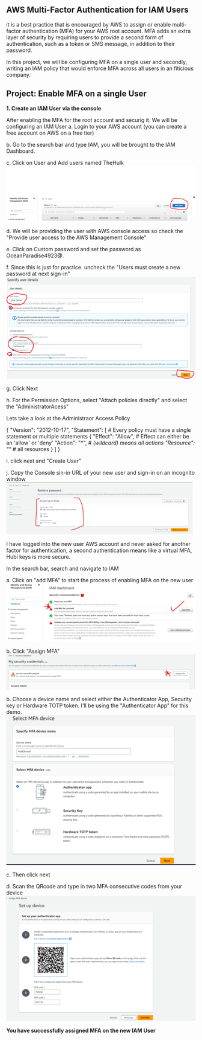 ## AWS Multi-Factor Authentication for IAM Users ##

it is a best practice that is encouraged by AWS to assign or enable multi-factor authentication (MFA) for your AWS root account. MFA adds an extra layer of security by requiring users to provide a second form of authentication, such as a token or SMS message, in addition to their password.

In this project, we will be configuring MFA on a single user and secondly, writing an IAM policy that would enforce MFA across all users in an fiticious company.

## Project: Enable MFA on a single User ##

**1. Create an IAM User via the console**

After enabling the MFA for the root account and securig it. We will be configuring an IAM User
a. Login to your AWS account (you can create a free account on AWS on a free tier)

b. Go to the search bar and type IAM, you will be brought to the IAM Dashboard.

c. Click on User and Add users named TheHulk
![add Users](../iam-enable-mfa-policy/images/iam1.png)

d. We will be providing the user with AWS console access so check the "Provide user access to the AWS Management Console"

e. Click on Custom password and set the password as OceanParadise4923@.

f. Since this is just for practice. uncheck the "Users must create a new password at next sign-in"
![user details](../iam-enable-mfa-policy/images/iam2.png)

g. Click Next

h. For the Permission Options, select "Attach policies directly" and select the "AdministratorAcess"

Lets take a look at the Administraor Access Policy

{
    "Version": "2012-10-17",
    "Statement": [                  # Every policy must have a single statement or multiple statements
        {
            "Effect": "Allow",      # Effect can either be an 'allow' or 'deny'
            "Action": "*",          # *(wildcard) means all actions
            "Resource": "*"         # all resources
        }
    ]
}

i. click next and "Create User"

j. Copy the Console sin-in URL of your new user and sign-in on an incognito window
![Console login url](../iam-enable-mfa-policy/images/iam3.png)

I have logged into the new user AWS account and never asked for another factor for authentication, a second authentication means like a virtual MFA, Hubi keys is more secure.

In the search bar, search and navigate to IAM

a. Click on "add MFA" to start the process of enabling MFA on the new user
![IAM Dashboard](../iam-enable-mfa-policy/images/iam4.png)

b. Click "Assign MFA"
![My_security_Credentials](../iam-enable-mfa-policy/images/iam5.png)

b. Choose a device name and select either the Authenticator App, Security key or Hardware TOTP token. I'll be using the "Authenticator App" for this demo.
![MFA device](../iam-enable-mfa-policy/images/iam6.png)

c. Then click next

d. Scan the QRcode and type in two MFA consecutive codes from your device
![Device Setup](../iam-enable-mfa-policy/images/iam7.png)

**You have successfully assigned MFA on the new IAM User**



